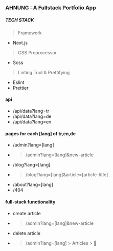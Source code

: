 ### AHNUNG : A Fullstack Portfolio App
#####  TECH STACK
> Framework 
- Next.js
> CSS Preprocessor
- Scss
> Linting  Tool & Prettifying
- Eslint 
- Prettier

#### api
- /api/data?lang=tr
- /api/data?lang=de
- /api/data?lang=en

#### pages for each [lang] of tr,en,de
 - /admin?lang=[lang]
 - > /admin?lang=[lang]&new-article
 - /blog?lang=[lang]
 - > /blog?lang=[lang]&article=[article-title]
 - /about?lang=[lang]
 - /404
 
 #### full-stack functionality
 - create article
 - >  /admin?lang=[lang]&new-article
 - delete article
 - >  /admin?lang=[lang] > Articles > 🎁
